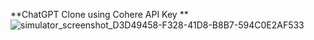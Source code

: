 **ChatGPT Clone using Cohere API Key
**
![simulator_screenshot_D3D49458-F328-41D8-B8B7-594C0E2AF533](https://github.com/user-attachments/assets/e2b7abfb-5943-4041-a793-19189ef01e8a)
